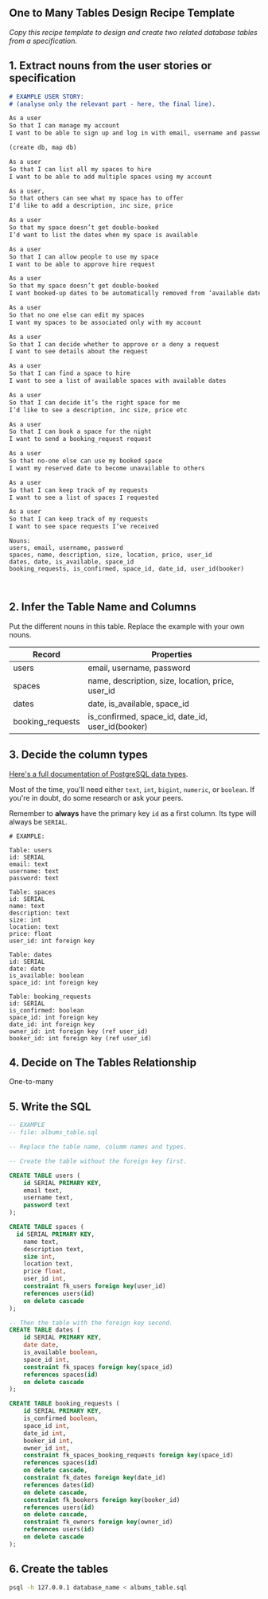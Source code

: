 ## One to Many Tables Design Recipe Template

*Copy this recipe template to design and create two related database tables from a specification.*

## 1. Extract nouns from the user stories or specification

```markdown
# EXAMPLE USER STORY:
# (analyse only the relevant part - here, the final line).

As a user
So that I can manage my account
I want to be able to sign up and log in with email, username and password

(create db, map db)

As a user
So that I can list all my spaces to hire
I want to be able to add multiple spaces using my account

As a user,
So that others can see what my space has to offer
I’d like to add a description, inc size, price

As a user
So that my space doesn’t get double-booked
I’d want to list the dates when my space is available

As a user
So that I can allow people to use my space
I want to be able to approve hire request

As a user
So that my space doesn’t get double-booked
I want booked-up dates to be automatically removed from ‘available dates’

As a user
So that no one else can edit my spaces
I want my spaces to be associated only with my account

As a user
So that I can decide whether to approve or a deny a request
I want to see details about the request

As a user
So that I can find a space to hire
I want to see a list of available spaces with available dates

As a user
So that I can decide it’s the right space for me
I’d like to see a description, inc size, price etc

As a user
So that I can book a space for the night
I want to send a booking_request request 

As a user
So that no-one else can use my booked space
I want my reserved date to become unavailable to others

As a user
So that I can keep track of my requests
I want to see a list of spaces I requested

As a user
So that I can keep track of my requests
I want to see space requests I’ve received

```
```
Nouns:
users, email, username, password
spaces, name, description, size, location, price, user_id
dates, date, is_available, space_id
booking_requests, is_confirmed, space_id, date_id, user_id(booker)



```

## 2. Infer the Table Name and Columns

Put the different nouns in this table. Replace the example with your own nouns.

| Record        |       Properties                                            |
| ------------  | ----------------------------------------------------------- |
|  users        |    email, username, password                                |
|  spaces       |    name, description, size, location, price, user_id        |
|  dates        |    date, is_available, space_id                             |
|  booking_requests     |    is_confirmed, space_id, date_id, user_id(booker)         |


## 3. Decide the column types

[Here's a full documentation of PostgreSQL data types](https://www.postgresql.org/docs/current/datatype.html).

Most of the time, you'll need either `text`, `int`, `bigint`, `numeric`, or `boolean`. If you're in doubt, do some research or ask your peers.

Remember to **always** have the primary key `id` as a first column. Its type will always be `SERIAL`.

```
# EXAMPLE:

Table: users
id: SERIAL
email: text
username: text
password: text

Table: spaces
id: SERIAL
name: text
description: text
size: int
location: text
price: float
user_id: int foreign key

Table: dates
id: SERIAL
date: date
is_available: boolean
space_id: int foreign key

Table: booking_requests
id: SERIAL
is_confirmed: boolean
space_id: int foreign key
date_id: int foreign key
owner_id: int foreign key (ref user_id)
booker_id: int foreign key (ref user_id)

```

## 4. Decide on The Tables Relationship

One-to-many

## 5. Write the SQL

```sql
-- EXAMPLE
-- file: albums_table.sql

-- Replace the table name, columm names and types.

-- Create the table without the foreign key first.

CREATE TABLE users (
    id SERIAL PRIMARY KEY,
    email text,
    username text,
    password text
);

CREATE TABLE spaces (
  id SERIAL PRIMARY KEY,
    name text,
    description text,
    size int,
    location text,
    price float,
    user_id int,
    constraint fk_users foreign key(user_id)
    references users(id)
    on delete cascade
);

-- Then the table with the foreign key second.
CREATE TABLE dates (
    id SERIAL PRIMARY KEY,
    date date,
    is_available boolean,
    space_id int,
    constraint fk_spaces foreign key(space_id)
    references spaces(id)
    on delete cascade
);

CREATE TABLE booking_requests (
    id SERIAL PRIMARY KEY,
    is_confirmed boolean,
    space_id int,
    date_id int,
    booker_id int,
    owner_id int,
    constraint fk_spaces_booking_requests foreign key(space_id)
    references spaces(id)
    on delete cascade,
    constraint fk_dates foreign key(date_id)
    references dates(id)
    on delete cascade,
    constraint fk_bookers foreign key(booker_id)
    references users(id)
    on delete cascade,
    constraint fk_owners foreign key(owner_id)
    references users(id)
    on delete cascade
);
```

## 6.  Create the tables

```bash
psql -h 127.0.0.1 database_name < albums_table.sql
```